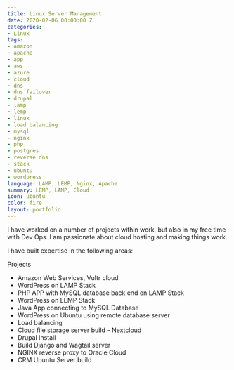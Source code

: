 ```yaml
---
title: Linux Server Management
date: 2020-02-06 00:00:00 Z
categories:
- Linux
tags:
- amazon
- apache
- app
- aws
- azure
- cloud
- dns
- dns failover
- drupal
- lamp
- lemp
- linux
- load balancing
- mysql
- nginx
- php
- postgres
- reverse dns
- stack
- ubuntu
- wordpress
language: LAMP, LEMP, Nginx, Apache
summary: LEMP, LAMP, Cloud
icon: ubuntu
color: fire
layout: portfolio
---
```


I have worked on a number of projects within work, but also in my free time with Dev Ops. I am passionate about cloud hosting and making things work.

I have built expertise in the following areas:

Projects

- Amazon Web Services, Vultr cloud
- WordPress on LAMP Stack
- PHP APP with MySQL database back end on LAMP Stack
- WordPress on LEMP Stack
- Java App connecting to MySQL Database
- WordPress on Ubuntu using remote database server
- Load balancing
- Cloud file storage server build – Nextcloud
- Drupal Install
- Build Django and Wagtail server
- NGINX reverse proxy to Oracle Cloud
- CRM Ubuntu Server build
